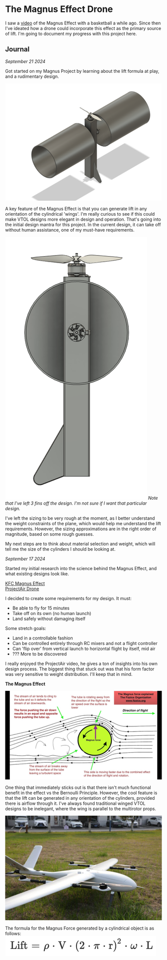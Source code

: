 # The Magnus Effect Drone

I saw a [video](https://youtu.be/2OSrvzNW9FE?si=NyNs1y7tYsvRngFQ) of the Magnus Effect with a basketball a while ago. Since then I've ideated how a drone could incorporate this effect as the primary source of lift. I'm going to document my progress with this project here.

## Journal


*September 21 2024*

Got started on my Magnus Project by learning about the lift formula at play, and a rudimentary design.

![Design 1](/images/drone_design_1.png)

A key feature of the Magnus Effect is that you can generate lift in any orientation of the cylindrical 'wings'. I'm really curious to see if this could make VTOL designs more elegant in design and operation. That's going into the initial design mantra for this project. In the current design, it can take off without human assistance, one of my must-have requirements.

![Design 2](/images/design_2.png)
*Note that I've left 3 fins off the design. I'm not sure if I want that particular design.*

I've left the sizing to be very rough at the moment, as I better understand the weight constraints of the plane, which would help me understand the lift requirements. However, the sizing approximations are in the right order of magnitude, based on some rough guesses.

My next steps are to think about material selection and weight, which will tell me the size of the cylinders I should be looking at.


*September 17 2024*

Started my initial research into the science behind the Magnus Effect, and what existing designs look like.

[KFC Magnus Effect](https://www.youtube.com/watch?v=K6geOms33Dk&t=34s)\
[ProjectAir Drone](https://www.youtube.com/watch?v=UG2O_GK7-R8)

I decided to create some requirements for my design. It must:
- Be able to fly for 15 minutes
- Take off on its own (no human launch)
- Land safely without damaging itself

Some stretch goals:
- Land in a controllable fashion
- Can be controlled entirely through RC mixers and not a flight controller
- Can 'flip over' from vertical launch to horizontal flight by itself, mid air
- ??? More to be discovered

I really enjoyed the ProjectAir video, he gives a ton of insights into his own design process. The biggest thing that stuck out was that his form factor was very sensitive to weight distribution. I'll keep that in mind.

**The Magnus Effect**

![Design 1](/images/magnus_diagram_2.jpg)

One thing that immediately sticks out is that there isn't much functional benefit in the effect vs the Bernoulli Principle. However, the cool feature is that the lift can be generated in any orientation of the cylinders, provided there is airflow through it. I've always found traditional winged VTOL designs to be inelegant, where the wing is parallel to the multirotor props.

![VTOL Plane](/images/vtol_plane.jpg)

The formula for the Magnus Force generated by a cylindrical object is as follows:
![Formula](/images/magnus_formula.png)
